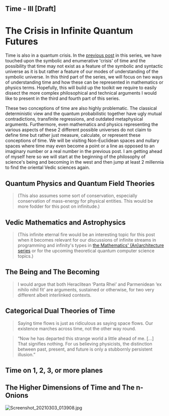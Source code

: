 ## Time - III [Draft]

# The Crisis in Infinite Quantum Futures

Time is also in a quantum crisis. In the [previous post](https://risav.dev/time-ii-ck7x2qw9y029yzns11f673dtd) in this series, we have touched upon the symbolic and enumerative 'crisis' of time and the possibility that time may not exist as a feature of the symbolic and syntactic universe as it is but rather a feature of our modes of understanding of the symbolic universe. In this third part of the series, we will focus on two ways of understanding time and how these can be represented in mathematics or physics terms. Hopefully, this will build up the toolkit we require to easily dissect the more complex philosophical and technical arguments I would like to present in the third and fourth part of this series. 

These two conceptions of time are also highly problematic. The classical deterministic view and the quantum probabilistic together have ugly mutual contradictions, transfinite regressions, and outdated metaphysical arguments. Furthermore, even mathematics and physics representing the various aspects of these 2 different possible universes do not claim to define time but rather just measure, calculate, or represent these conceptions of time. We will be visiting Non-Euclidean spaces and nullary spaces where time may even become a point or a line as opposed to an imaginary number or a real number in the previous post. I am getting ahead of myself here so we will start at the beginning of the philosophy of science's being and becoming in the west and then jump at least 2 millennia to find the oriental Vedic sciences again.

## Quantum Physics and Quantum Field Theories

> (This also assumes some sort of conservation, especially conservation of mass-energy for physical entities. This would be more fodder for this post on infinitude.)

## Vedic Mathematics and Astrophysics

> (This infinite eternal fire would be an interesting topic for this post when it becomes relevant for our discussions of infinite streams in programming and infinity's types in [the Mathematics' (An)architecture series](https://risav.dev/mathematics-anarchitecture-and-processes-ck5nahog004z4qps1w98ldfz0) or for the upcoming theoretical quantum computer science topics.)

## The Being and The Becoming

> I would argue that both Heraclitean ‘Panta Rhei’ and Parmenidean ‘ex nihilo nihil fit’ are arguments, sustained or otherwise, for two very different albeit interlinked contexts.

## Categorical Dual Theories of Time

> Saying time flows is just as ridiculous as saying space flows. Our existence marches across time, not the other way round. 

> “Now he has departed this strange world a little ahead of me. [...] That signifies nothing. For us believing physicists, the distinction between past, present, and future is only a stubbornly persistent illusion.” 

## Time on 1, 2, 3, or more planes

## The Higher Dimensions of Time and The n-Onions


![Screenshot_20210303_013908.jpg](https://cdn.hashnode.com/res/hashnode/image/upload/v1614715097417/z98emPlb9.jpeg)
